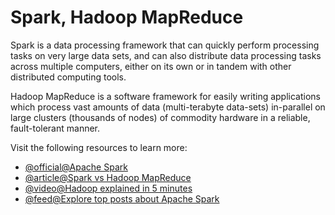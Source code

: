 # Spark, Hadoop MapReduce

Spark is a data processing framework that can quickly perform processing tasks on very large data sets, and can also distribute data processing tasks across multiple computers, either on its own or in tandem with other distributed computing tools.

Hadoop MapReduce is a software framework for easily writing applications which process vast amounts of data (multi-terabyte data-sets) in-parallel on large clusters (thousands of nodes) of commodity hardware in a reliable, fault-tolerant manner.

Visit the following resources to learn more:

- [@official@Apache Spark](https://spark.apache.org/)
- [@article@Spark vs Hadoop MapReduce](https://www.integrate.io/blog/apache-spark-vs-hadoop-mapreduce)
- [@video@Hadoop explained in 5 minutes](https://www.youtube.com/watch?v=aReuLtY0YMI)
- [@feed@Explore top posts about Apache Spark](https://app.daily.dev/tags/spark?ref=roadmapsh)